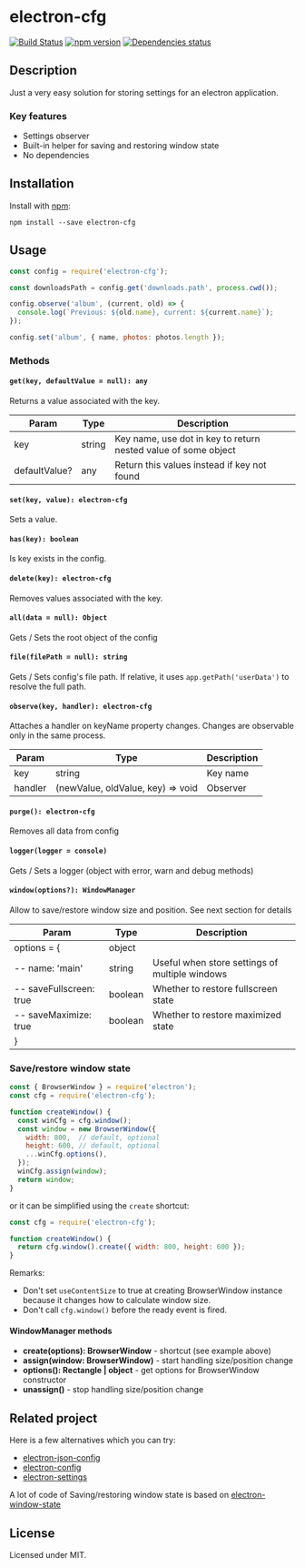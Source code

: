 # electron-cfg
[![Build Status](https://travis-ci.org/megahertz/electron-cfg.svg?branch=master)](https://travis-ci.org/megahertz/electron-cfg)
[![npm version](https://badge.fury.io/js/electron-cfg.svg)](https://badge.fury.io/js/electron-cfg)
[![Dependencies status](https://david-dm.org/megahertz/electron-cfg/status.svg)](https://david-dm.org/megahertz/electron-cfg)

## Description

Just a very easy solution for storing settings for an electron
application.

### Key features

 - Settings observer
 - Built-in helper for saving and restoring window state
 - No dependencies

## Installation

Install with [npm](https://npmjs.org/package/electron-cfg):

    npm install --save electron-cfg

## Usage

```js
const config = require('electron-cfg');

const downloadsPath = config.get('downloads.path', process.cwd());

config.observe('album', (current, old) => {
  console.log(`Previous: ${old.name}, current: ${current.name}`);
});

config.set('album', { name, photos: photos.length });
```

### Methods

#### `get(key, defaultValue = null): any`

Returns a value associated with the key.

Param         | Type   | Description
--------------|--------|------------
key           | string | Key name, use dot in key to return nested value of some object
defaultValue? | any    | Return this values instead if key not found

#### `set(key, value): electron-cfg`

Sets a value.

#### `has(key): boolean`

Is key exists in the config.

#### `delete(key): electron-cfg`

Removes values associated with the key.

#### `all(data = null): Object`

Gets / Sets the root object of the config

#### `file(filePath = null): string`

Gets / Sets config's file path. If relative, it uses `app.getPath('userData')`
to resolve the full path.

#### `observe(key, handler): electron-cfg`
Attaches a handler on keyName property changes. Changes are observable
only in the same process.

Param         | Type                              | Description
--------------|-----------------------------------|------------
key           | string                            | Key name
handler       | (newValue, oldValue, key) => void | Observer

#### `purge(): electron-cfg`

Removes all data from config

#### `logger(logger = console)`

Gets / Sets a logger (object with error, warn and debug methods)

#### `window(options?): WindowManager`

Allow to save/restore window size and position. See next section for details

 Param                    | Type             | Description
--------------------------|------------------|------------
 options = {              | object           | 
 -- name: 'main'          | string           | Useful when store settings of multiple windows
 -- saveFullscreen: true  | boolean          | Whether to restore fullscreen state
 -- saveMaximize: true    | boolean          | Whether to restore maximized state
 }                        |                  |

### Save/restore window state

```js
const { BrowserWindow } = require('electron');
const cfg = require('electron-cfg');

function createWindow() {
  const winCfg = cfg.window();
  const window = new BrowserWindow({
    width: 800,  // default, optional
    height: 600, // default, optional
    ...winCfg.options(),
  });
  winCfg.assign(window);
  return window;
}
```

or it can be simplified using the `create` shortcut:

```js
const cfg = require('electron-cfg');

function createWindow() {
  return cfg.window().create({ width: 800, height: 600 });
}
```

Remarks:
 - Don't set `useContentSize` to true at creating BrowserWindow instance because
   it changes how to calculate window size.
 - Don't call `cfg.window()` before the ready event is fired.
 
#### WindowManager methods
  - **create(options): BrowserWindow** - shortcut (see example above)
  - **assign(window: BrowserWindow)** - start handling size/position change
  - **options(): Rectangle | object** - get options for BrowserWindow
    constructor
  - **unassign()** - stop handling size/position change

## Related project

Here is a few alternatives which you can try:
 - [electron-json-config](https://github.com/de-luca/electron-json-config)
 - [electron-config](https://github.com/sindresorhus/electron-config)
 - [electron-settings](https://github.com/nathanbuchar/electron-settings)

A lot of code of Saving/restoring window state is based on
[electron-window-state](https://github.com/mawie81/electron-window-state)

## License

Licensed under MIT.
